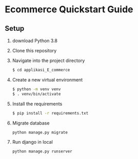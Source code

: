 # Ecommerce Quickstart Guide

## Setup

1. download Python 3.8

2. Clone this repository

3. Navigate into the project directory

   ```bash
   $ cd applikasi_E_commerce
   ```

4. Create a new virtual environment

   ```bash
   $ python -m venv venv
   $ . venv/bin/activate
   ```

5. Install the requirements

   ```bash
   $ pip install -r requirements.txt
   ```


6. Migrate database

   ```python
   python manage.py migrate
   ```

7. Run django in local

   ```python
   python manage.py runserver
   ```


